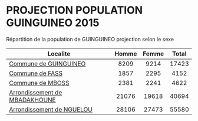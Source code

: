 # PROJECTION POPULATION GUINGUINEO 2015
	
Répartition de la population de GUINGUINEO projection selon le sexe
	
| Localite  | Homme | Femme | Total |
| --------- |:-----:|:-----:|:-----:|
| [Commune de GUINGUINEO](GUINGUINEO) | 8209 | 9214 | 17423 |
| [Commune de FASS](FASS) | 1857 | 2295 | 4152 |
| [Commune de MBOSS](MBOSS) | 2381 | 2241 | 4622 |
| [Arrondissement de MBADAKHOUNE](MBADAKHOUNE) | 21076 | 19618 | 40694 |
| [Arrondissement de NGUELOU](NGUELOU) | 28106 | 27473 | 55580 |
